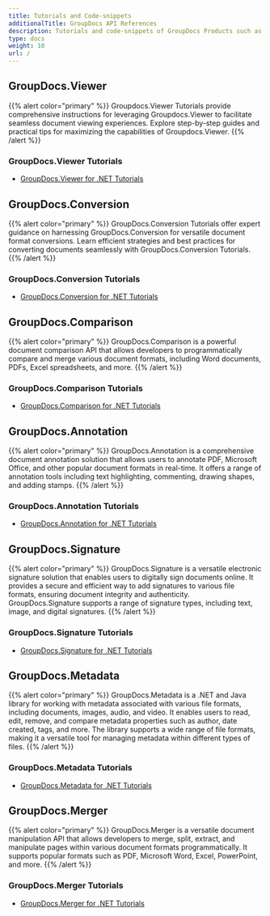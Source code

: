```yaml
---
title: Tutorials and Code-snippets
additionalTitle: GroupDocs API References
description: Tutorials and code-snippets of GroupDocs Products such as GroupDocs.Viewer, GroupDocs.Annotation, GroupDocs.Conversion, and other products.
type: docs
weight: 10
url: /
---
```


## GroupDocs.Viewer
{{% alert color="primary" %}}
Groupdocs.Viewer Tutorials provide comprehensive instructions for leveraging Groupdocs.Viewer to facilitate seamless document viewing experiences. Explore step-by-step guides and practical tips for maximizing the capabilities of Groupdocs.Viewer.
{{% /alert %}}

### GroupDocs.Viewer Tutorials
- [GroupDocs.Viewer for .NET Tutorials](./viewer/net/)


## GroupDocs.Conversion
{{% alert color="primary" %}}
GroupDocs.Conversion Tutorials offer expert guidance on harnessing GroupDocs.Conversion for versatile document format conversions. Learn efficient strategies and best practices for converting documents seamlessly with GroupDocs.Conversion Tutorials.
{{% /alert %}}

### GroupDocs.Conversion Tutorials
- [GroupDocs.Conversion for .NET Tutorials](./conversion/net/)


## GroupDocs.Comparison
{{% alert color="primary" %}}
GroupDocs.Comparison is a powerful document comparison API that allows developers to programmatically compare and merge various document formats, including Word documents, PDFs, Excel spreadsheets, and more.
{{% /alert %}}

### GroupDocs.Comparison Tutorials
- [GroupDocs.Comparison for .NET Tutorials](./comparison/net/)


## GroupDocs.Annotation
{{% alert color="primary" %}}
GroupDocs.Annotation is a comprehensive document annotation solution that allows users to annotate PDF, Microsoft Office, and other popular document formats in real-time. It offers a range of annotation tools including text highlighting, commenting, drawing shapes, and adding stamps.
{{% /alert %}}

### GroupDocs.Annotation Tutorials
- [GroupDocs.Annotation for .NET Tutorials](./annotation/net/)


## GroupDocs.Signature
{{% alert color="primary" %}}
GroupDocs.Signature is a versatile electronic signature solution that enables users to digitally sign documents online. It provides a secure and efficient way to add signatures to various file formats, ensuring document integrity and authenticity. GroupDocs.Signature supports a range of signature types, including text, image, and digital signatures.
{{% /alert %}}

### GroupDocs.Signature Tutorials
- [GroupDocs.Signature for .NET Tutorials](./signature/net/)


## GroupDocs.Metadata
{{% alert color="primary" %}}
GroupDocs.Metadata is a .NET and Java library for working with metadata associated with various file formats, including documents, images, audio, and video. It enables users to read, edit, remove, and compare metadata properties such as author, date created, tags, and more. The library supports a wide range of file formats, making it a versatile tool for managing metadata within different types of files.
{{% /alert %}}

### GroupDocs.Metadata Tutorials
- [GroupDocs.Metadata for .NET Tutorials](./metadata/net/)


## GroupDocs.Merger
{{% alert color="primary" %}}
GroupDocs.Merger is a versatile document manipulation API that allows developers to merge, split, extract, and manipulate pages within various document formats programmatically. It supports popular formats such as PDF, Microsoft Word, Excel, PowerPoint, and more.
{{% /alert %}}

### GroupDocs.Merger Tutorials
- [GroupDocs.Merger for .NET Tutorials](./merger/net/)